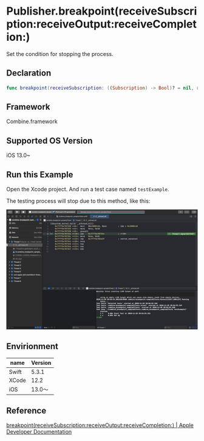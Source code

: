 # Publisher.breakpoint(receiveSubscription:receiveOutput:receiveCompletion:)

Set the condition for stopping the process.

## Declaration

```swift
func breakpoint(receiveSubscription: ((Subscription) -> Bool)? = nil, receiveOutput: ((Self.Output) -> Bool)? = nil, receiveCompletion: ((Subscribers.Completion<Self.Failure>) -> Bool)? = nil) -> Publishers.Breakpoint<Self>
```

## Framework

Combine.framework

## Supported OS Version

iOS 13.0~

## Run this Example

Open the Xcode project. And run a test case named `testExample`.

The testing process will stop due to this method, like this:

![example](SIGTRAP.png)

## Envirionment

| name | Version|
|---|---|
| Swift | 5.3.1 |
| XCode | 12.2 |
| iOS | 13.0〜 |

## Reference

[breakpoint(receiveSubscription:receiveOutput:receiveCompletion:) | Apple Developer Documentation](https://developer.apple.com/documentation/combine/publisher/breakpoint(receivesubscription:receiveoutput:receivecompletion:))
